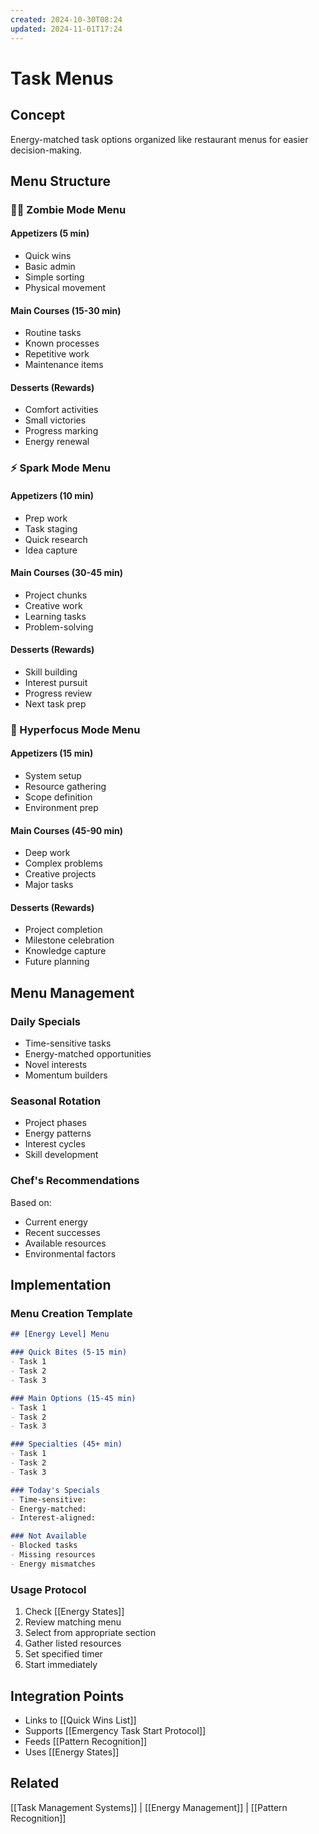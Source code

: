 ```yaml
---
created: 2024-10-30T08:24
updated: 2024-11-01T17:24
---
```

# Task Menus

## Concept
Energy-matched task options organized like restaurant menus for easier decision-making.

## Menu Structure

### 🧟‍♂️ Zombie Mode Menu
#### Appetizers (5 min)
- Quick wins
- Basic admin
- Simple sorting
- Physical movement

#### Main Courses (15-30 min)
- Routine tasks
- Known processes
- Repetitive work
- Maintenance items

#### Desserts (Rewards)
- Comfort activities
- Small victories
- Progress marking
- Energy renewal

### ⚡ Spark Mode Menu
#### Appetizers (10 min)
- Prep work
- Task staging
- Quick research
- Idea capture

#### Main Courses (30-45 min)
- Project chunks
- Creative work
- Learning tasks
- Problem-solving

#### Desserts (Rewards)
- Skill building
- Interest pursuit
- Progress review
- Next task prep

### 🚀 Hyperfocus Mode Menu
#### Appetizers (15 min)
- System setup
- Resource gathering
- Scope definition
- Environment prep

#### Main Courses (45-90 min)
- Deep work
- Complex problems
- Creative projects
- Major tasks

#### Desserts (Rewards)
- Project completion
- Milestone celebration
- Knowledge capture
- Future planning

## Menu Management

### Daily Specials
- Time-sensitive tasks
- Energy-matched opportunities
- Novel interests
- Momentum builders

### Seasonal Rotation
- Project phases
- Energy patterns
- Interest cycles
- Skill development

### Chef's Recommendations
Based on:
- Current energy
- Recent successes
- Available resources
- Environmental factors

## Implementation

### Menu Creation Template
```markdown
## [Energy Level] Menu

### Quick Bites (5-15 min)
- Task 1
- Task 2
- Task 3

### Main Options (15-45 min)
- Task 1
- Task 2
- Task 3

### Specialties (45+ min)
- Task 1
- Task 2
- Task 3

### Today's Specials
- Time-sensitive:
- Energy-matched:
- Interest-aligned:

### Not Available
- Blocked tasks
- Missing resources
- Energy mismatches
```

### Usage Protocol
1. Check [[Energy States]]
2. Review matching menu
3. Select from appropriate section
4. Gather listed resources
5. Set specified timer
6. Start immediately

## Integration Points
- Links to [[Quick Wins List]]
- Supports [[Emergency Task Start Protocol]]
- Feeds [[Pattern Recognition]]
- Uses [[Energy States]]

## Related
[[Task Management Systems]] | [[Energy Management]] | [[Pattern Recognition]]

